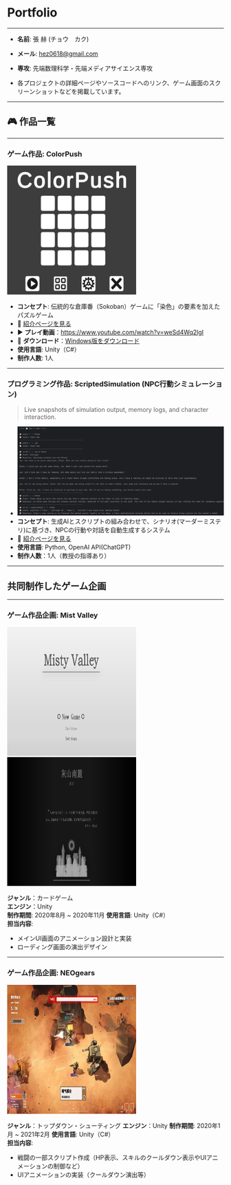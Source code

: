 # Portfolio

---

- **名前**: 張 赫 (チョウ　カク)
- **メール**: hez0618@gmail.com
- **専攻**: 先端数理科学・先端メディアサイエンス専攻

- 各プロジェクトの詳細ページやソースコードへのリンク、ゲーム画面のスクリーンショットなどを掲載しています。

---

## 🎮 作品一覧

---

### ゲーム作品: ColorPush

<img src="image/ColorPushShot.png" width="300" height="300"/>

- **コンセプト**: 伝統的な倉庫番（Sokoban）ゲームに「染色」の要素を加えたパズルゲーム  
- 📄 [紹介ページを見る](https://github.com/Hez0618/ColorPush)  
- ▶️ **プレイ動画**：https://www.youtube.com/watch?v=weSd4Wq2lgI
- 🔗 **ダウンロード**：[Windows版をダウンロード](https://github.com/Hez0618/ColorPush/releases)
- **使用言語**: Unity（C#）  
- **制作人数**: 1人

---

### プログラミング作品: ScriptedSimulation (NPC行動シミュレーション)
> Live snapshots of simulation output, memory logs, and character interaction.  
- ![ScriptedSimulation](image/SampleOutput.png)
- **コンセプト**: 生成AIとスクリプトの組み合わせで、シナリオ(マーダーミステリ)に基づき、NPCの行動や対話を自動生成するシステム
- 📄 [紹介ページを見る](https://github.com/Hez0618/ScriptedSimulation)
- **使用言語**: Python, OpenAI API(ChatGPT)
- **制作人数**：1人（教授の指導あり）

---

## 共同制作したゲーム企画

---

### ゲーム作品企画: Mist Valley

<img src="image/MistValleyMenu.png" width="300" height="300"/>
<img src="image/MistValleyLoading.png" width="300" height="300"/>

**ジャンル**：カードゲーム  
**エンジン**：Unity  
**制作期間**: 2020年8月 ~ 2020年11月
**使用言語**: Unity（C#）  
**担当内容**:
- メインUI画面のアニメーション設計と実装  
- ローディング画面の演出デザイン

---

### ゲーム作品企画: NEOgears

<img src="image/NEOgearsBattleScene.png" width="300" height="300"/>

**ジャンル**：トップダウン・シューティング 
**エンジン**：Unity
**制作期間**: 2020年1月 ~ 2021年2月
**使用言語**: Unity（C#）  
**担当内容**:
- 戦闘の一部スクリプト作成（HP表示、スキルのクールダウン表示やUIアニメーションの制御など）  
- UIアニメーションの実装（クールダウン演出等）
